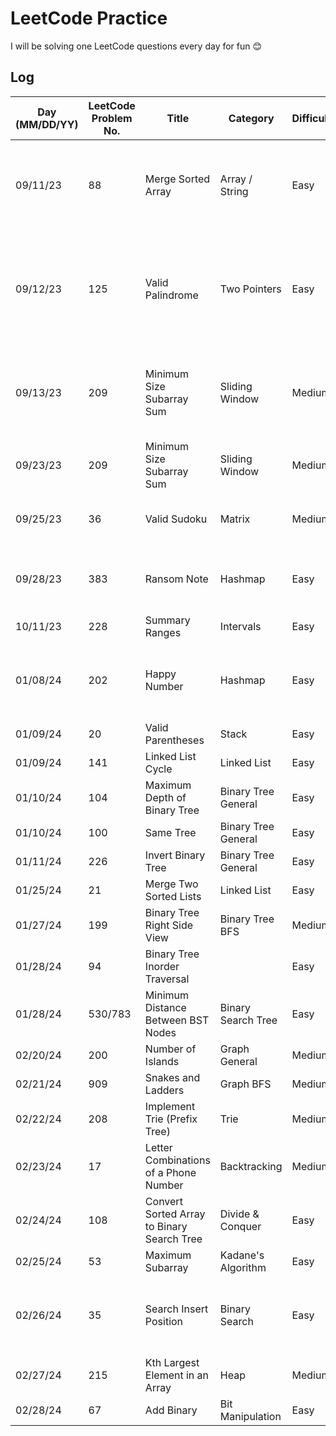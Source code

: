 # LeetCode Practice

I will be solving one LeetCode questions every day for fun 😊

## Log
| Day (MM/DD/YY) | LeetCode Problem No. | Title                                      | Category            | Difficulty | Language | Time complexity                                                          | Space complexity | Notes                                                                    | Time spent (min) | My solution result  | File                         |
|----------------|----------------------|--------------------------------------------|---------------------|------------|----------|--------------------------------------------------------------------------|------------------|--------------------------------------------------------------------------|------------------|---------------------|------------------------------|
| 09/11/23       | 88                   | Merge Sorted Array                         | Array / String      | Easy       | C++      | O(m+n)                                                                   | O(m+n+max(m,n))  | Using two pointers. Careful with index out of bound                      | 60               | Accepted            | [q88.cpp](q88.cpp)           |
| 09/12/23       | 125                  | Valid Palindrome                           | Two Pointers        | Easy       | C++      | O(n)                                                                     | O(n)             | Still two pointers. Need to know some language build-in string functions | 20               | Accepted            | [q125.cpp](q125.cpp)         |
| 09/13/23       | 209                  | Minimum Size Subarray Sum                  | Sliding Window      | Medium     | C++      | O(n + (n-1) + (n-2) + ... + (n-n) ) which is (n^2 + n) / 2. Thus, O(n^2) | O(n)             | Seems LeetCode is not happy with my  =O(n^2) solution                    | 50               | Time Limit Exceeded | [q209.cpp](q209.cpp)         |
| 09/23/23       | 209                  | Minimum Size Subarray Sum                  | Sliding Window      | Medium     | C++      | O(n)                                                                     | O(1)             | LeetCode solution                                                        | 30               | NA                  | [q209-2.cpp](q209-2.cpp)     |
| 09/25/23       | 36                   | Valid Sudoku                               | Matrix              | Medium     | C++      | O(n)                                                                     | O(n)             | Ideas from LeetCode solution                                             | 30               | Accepted            | [q36.cpp](q36.cpp)           |
| 09/28/23       | 383                  | Ransom Note                                | Hashmap             | Easy       | C++      | O(m+n)                                                                   | O(1)             | Easy if you can think of using hashmap                                   | 20               | Accepted            | [q383.cpp](q383.cpp)         |
| 10/11/23       | 228                  | Summary Ranges                             | Intervals           | Easy       | C++      | O(n)                                                                     | O(1)             |                                                                          | 30               | Accepted            | [q228.cpp](q228.cpp)         |
| 01/08/24       | 202                  | Happy Number                               | Hashmap             | Easy       | C++      | O(logn)                                                                  | O(n)             | Should come up with hashset to check for cycle                           | 60               | Wrong Answer        | [q202.cpp](q202.cpp)         |
| 01/09/24       | 20                   | Valid Parentheses                          | Stack               | Easy       | C++      | O(n)                                                                     | O(n)             |                                                                          | 30               | Accepted            | [q20.cpp](q20.cpp)           |
| 01/09/24       | 141                  | Linked List Cycle                          | Linked List         | Easy       | C++      | O(n)                                                                     | O(1)             |                                                                          | 15               | Accepted            | [q141.cpp](q141.cpp)         |
| 01/10/24       | 104                  | Maximum Depth of Binary Tree               | Binary Tree General | Easy       | C++      | O(n)                                                                     | O(logn)          |                                                                          | 15               | Accepted            | [q104.cpp](q104.cpp)         |
| 01/10/24       | 100                  | Same Tree                                  | Binary Tree General | Easy       | C++      | O(n)                                                                     | O(n)             |                                                                          | 15               | Accepted            | [q100.cpp](q100.cpp)         |
| 01/11/24       | 226                  | Invert Binary Tree                         | Binary Tree General | Easy       | C++      | O(n)                                                                     | O(n)             |                                                                          | 15               | Accepted            | [q226.cpp](q226.cpp)         |
| 01/25/24       | 21                   | Merge Two Sorted Lists                     | Linked List         | Easy       | C++      | O(m+n)                                                                   | O(1)             |                                                                          | 30               |                     | [q21.cpp](q21.cpp)           |
| 01/27/24       | 199                  | Binary Tree Right Side View                | Binary Tree BFS     | Medium     | C++      | O(n)                                                                     | O(n)             |                                                                          |                  |                     | [q199.cpp](q199.cpp)         |
| 01/28/24       | 94                   | Binary Tree Inorder Traversal              |                     | Easy       | C++      | O(n)                                                                     | O(n)             |                                                                          |                  |                     | [q94.cpp](q94.cpp)           |
| 01/28/24       | 530/783              | Minimum Distance Between BST Nodes         | Binary Search Tree  | Easy       | C++      | O(n)                                                                     | O(n)             |                                                                          |                  |                     | [q530,783.cpp](q530,783.cpp) |
| 02/20/24       | 200                  | Number of Islands                          | Graph General       | Medium     | C++      | O(m*n)                                                                   | O(m*n)           |                                                                          |                  |                     | [q200.cpp](q200.cpp)         |
| 02/21/24       | 909                  | Snakes and Ladders                         | Graph BFS           | Medium     | C++      | O(n^2)                                                                   | O(n^2)           |                                                                          |                  |                     | [q909.cpp](q909.cpp)         |
| 02/22/24       | 208                  | Implement Trie (Prefix Tree)               | Trie                | Medium     | C++      | O(n)                                                                     | O(n)             |                                                                          |                  |                     | [q208.cpp](q208.cpp)         |
| 02/23/24       | 17                   | Letter Combinations of a Phone Number      | Backtracking        | Medium     | C++      | O(3^m×4^n)                                                               | O(m+n)           |                                                                          |                  |                     | [q17.cpp](q17.cpp)           |
| 02/24/24       | 108                  | Convert Sorted Array to Binary Search Tree | Divide & Conquer    | Easy       | C++      | O(n)                                                                     | O(logn)          |                                                                          |                  |                     | [q108.cpp](q108.cpp)         |
| 02/25/24       | 53                   | Maximum Subarray                           | Kadane's Algorithm  | Easy       | C++      | O(n)                                                                     | O(1)             |                                                                          |                  |                     | [q53.cpp](q53.cpp)           |
| 02/26/24       | 35                   | Search Insert Position                     | Binary Search       | Easy       | C++      | O(n)                                                                     | O(1)             | Should use binary search to make it O(logn)                              | 5                | Accepted            | [q35.cpp](q35.cpp)           |
| 02/27/24       | 215                  | Kth Largest Element in an Array            | Heap                | Medium     | C++      | O(nlogk)                                                                 | O(k)             |                                                                          |                  |                     | [q215.cpp](q215.cpp)         |
| 02/28/24       | 67                   | Add Binary                                 | Bit Manipulation    | Easy       | C++      | O(n)                                                                     | O(1)             |                                                                          |                  |                     | [q67.cpp](q67.cpp)           |